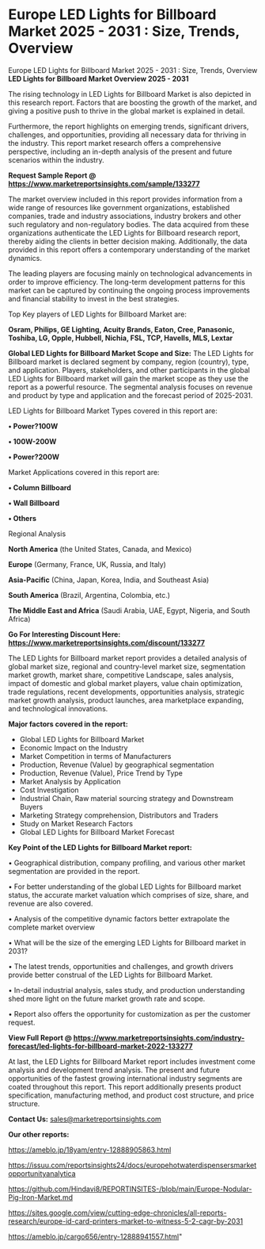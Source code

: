 # Europe LED Lights for Billboard Market 2025 - 2031 : Size, Trends, Overview
Europe LED Lights for Billboard Market 2025 - 2031 : Size, Trends, Overview
<Strong> LED Lights for Billboard Market Overview 2025 - 2031</strong>

The rising technology in LED Lights for Billboard Market is also depicted in this research report. Factors that are boosting the growth of the market, and giving a positive push to thrive in the global market is explained in detail.

Furthermore, the report highlights on emerging trends, significant drivers, challenges, and opportunities, providing all necessary data for thriving in the industry. This report market research offers a comprehensive perspective, including an in-depth analysis of the present and future scenarios within the industry.

<strong>Request Sample Report @ <a href=https://www.marketreportsinsights.com/sample/133277>https://www.marketreportsinsights.com/sample/133277</a></strong>

The market overview included in this report provides information from a wide range of resources like government organizations, established companies, trade and industry associations, industry brokers and other such regulatory and non-regulatory bodies. The data acquired from these organizations authenticate the LED Lights for Billboard research report, thereby aiding the clients in better decision making. Additionally, the data provided in this report offers a contemporary understanding of the market dynamics.

The leading players are focusing mainly on technological advancements in order to improve efficiency. The long-term development patterns for this market can be captured by continuing the ongoing process improvements and financial stability to invest in the best strategies.

Top Key players of LED Lights for Billboard Market are:

<strong>Osram, Philips, GE Lighting, Acuity Brands, Eaton, Cree, Panasonic, Toshiba, LG, Opple, Hubbell, Nichia, FSL, TCP, Havells, MLS, Lextar</strong>

<strong><b>Global LED Lights for Billboard Market Scope and Size:</b></strong>
The LED Lights for Billboard market is declared segment by company, region (country), type, and application. Players, stakeholders, and other participants in the global LED Lights for Billboard market will gain the market scope as they use the report as a powerful resource. The segmental analysis focuses on revenue and product by type and application and the forecast period of 2025-2031.

LED Lights for Billboard Market Types covered in this report are:

<strong>• Power?100W

• 100W-200W

• Power?200W</strong>

Market Applications covered in this report are:

<strong>• Column Billboard

• Wall Billboard

• Others</strong> 

Regional Analysis

<strong>North America</strong> (the United States, Canada, and Mexico)

<strong>Europe</strong> (Germany, France, UK, Russia, and Italy)

<strong>Asia-Pacific</strong> (China, Japan, Korea, India, and Southeast Asia)

<strong>South America</strong> (Brazil, Argentina, Colombia, etc.)

<strong>The Middle East and Africa</strong> (Saudi Arabia, UAE, Egypt, Nigeria, and South Africa)

<strong>Go For Interesting Discount Here: <a href=https://www.marketreportsinsights.com/discount/133277>https://www.marketreportsinsights.com/discount/133277</a></strong>

The LED Lights for Billboard market report provides a detailed analysis of global market size, regional and country-level market size, segmentation market growth, market share, competitive Landscape, sales analysis, impact of domestic and global market players, value chain optimization, trade regulations, recent developments, opportunities analysis, strategic market growth analysis, product launches, area marketplace expanding, and technological innovations.

<strong><b>Major factors covered in the report:</b></strong>
<ul>
  <li>Global LED Lights for Billboard Market </li>
  <li>Economic Impact on the Industry</li>
  <li>Market Competition in terms of Manufacturers</li>
  <li>Production, Revenue (Value) by geographical segmentation</li>
  <li>Production, Revenue (Value), Price Trend by Type</li>
  <li>Market Analysis by Application</li>
  <li>Cost Investigation</li>
  <li>Industrial Chain, Raw material sourcing strategy and Downstream Buyers</li>
  <li>Marketing Strategy comprehension, Distributors and Traders</li>
  <li>Study on Market Research Factors</li>
  <li>Global LED Lights for Billboard Market Forecast</li>
</ul>

<strong><b>Key Point of the LED Lights for Billboard Market report:</b></strong>

• Geographical distribution, company profiling, and various other market segmentation are provided in the report.

• For better understanding of the global LED Lights for Billboard market status, the accurate market valuation which comprises of size, share, and revenue are also covered.

• Analysis of the competitive dynamic factors better extrapolate the complete market overview

• What will be the size of the emerging LED Lights for Billboard market in 2031?

• The latest trends, opportunities and challenges, and growth drivers provide better construal of the LED Lights for Billboard Market.

• In-detail industrial analysis, sales study, and production understanding shed more light on the future market growth rate and scope.

• Report also offers the opportunity for customization as per the customer request.

<strong><b>View Full Report @ <a href=https://www.marketreportsinsights.com/industry-forecast/led-lights-for-billboard-market-2022-133277>https://www.marketreportsinsights.com/industry-forecast/led-lights-for-billboard-market-2022-133277</a></b></strong>


At last, the LED Lights for Billboard Market report includes investment come analysis and development trend analysis. The present and future opportunities of the fastest growing international industry segments are coated throughout this report. This report additionally presents product specification, manufacturing method, and product cost structure, and price structure.

<strong>Contact Us:</strong>
sales@marketreportsinsights.com

<strong>Our other reports:</strong>

<a href=https://ameblo.jp/18yam/entry-12888905863.html>https://ameblo.jp/18yam/entry-12888905863.html</a>

<a href=https://issuu.com/reportsinsights24/docs/europehotwaterdispensersmarketopportunityanalytica>https://issuu.com/reportsinsights24/docs/europehotwaterdispensersmarketopportunityanalytica</a>

<a href=https://github.com/Hindavi8/REPORTINSITES-/blob/main/Europe-Nodular-Pig-Iron-Market.md>https://github.com/Hindavi8/REPORTINSITES-/blob/main/Europe-Nodular-Pig-Iron-Market.md</a>

<a href=https://sites.google.com/view/cutting-edge-chronicles/all-reports-research/europe-id-card-printers-market-to-witness-5-2-cagr-by-2031>https://sites.google.com/view/cutting-edge-chronicles/all-reports-research/europe-id-card-printers-market-to-witness-5-2-cagr-by-2031</a>

<a href=https://ameblo.jp/cargo656/entry-12888941557.html>https://ameblo.jp/cargo656/entry-12888941557.html</a>"
